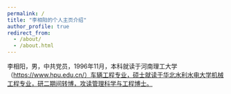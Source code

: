 ```yaml
---
permalink: /
title: "李相阳的个人主页介绍"
author_profile: true
redirect_from: 
  - /about/
  - /about.html
---
```


李相阳，男，中共党员，1996年11月，本科就读于河南理工大学（https://www.hpu.edu.cn/）车辆工程专业，硕士就读于华北水利水电大学机械工程专业，研二期间转博，攻读管理科学与工程博士。
